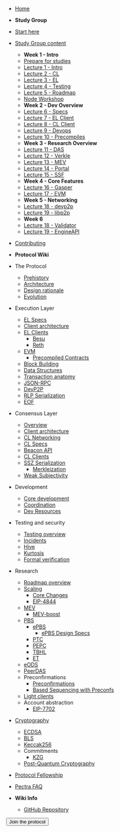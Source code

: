 - [Home](readme.md)
- **Study Group**
- [Start here](/eps/intro.md)
- [Study Group content](/eps/schedule.md)
  - **Week 1 - Intro**
  - [Prepare for studies](/eps/week0.md)
  - [Lecture 1 - Intro](/eps/week1.md)
  - [Lecture 2 - CL](/eps/week3.md)
  - [Lecture 3 - EL](/eps/week2.md)
  - [Lecture 4 - Testing](/eps/week4.md)
  - [Lecture 5 - Roadmap](/eps/week5.md)
  - [Node Workshop](/eps/nodes_workshop.md)
  - **Week 2 - Dev Overview**
  - [Lecture 6 - Specs](/eps/week6-dev.md)
  - [Lecture 7 - EL Client](/eps/week7-dev.md)
  - [Lecture 8 - CL Client](/eps/week8-dev.md)
  - [Lecture 9 - Devops](/eps/week9-dev.md)
  - [Lecture 10 - Precompiles](/eps/week10-dev.md)
  - **Week 3 - Research Overview**
  - [Lecture 11 - DAS](/eps/week6-research.md)  
  - [Lecture 12 - Verkle](/eps/week7-research.md)
  - [Lecture 13 - MEV](/eps/week8-research.md)
  - [Lecture 14 - Portal](/eps/week9-research.md)
  - [Lecture 15 - SSF](/eps/week10-research.md)
  - **Week 4 - Core Features** 
  - [Lecture 16 - Gasper](/eps/day16.md)
  - [Lecture 17 - EVM](/eps/day17.md)
  - **Week 5 - Networking**
  - [Lecture 18 - devp2p](/eps/day18.md)
  - [Lecture 19 - libp2p](/eps/day19.md)
  - **Week 6**
  - [Lecture 18 - Validator](/eps/day20.md)
  - [Lecture 19 - EngineAPI](/eps/day21.md)
- [Contributing](contributing.md)
- **Protocol Wiki**
- The Protocol
  - [Prehistory](/wiki/protocol/prehistory.md)
  - [Architecture](/wiki/protocol/architecture.md)
  - [Design rationale](/wiki/protocol/design-rationale.md)
  - [Evolution](/wiki/protocol/history.md)
- Execution Layer
  - [EL Specs](/wiki/EL/el-specs.md)
  - [Client architecture](/wiki/EL/el-architecture.md)
  - [EL Clients](/wiki/EL/el-clients.md)
    - [Besu](/wiki/EL/clients/besu.md)
    - [Reth](/wiki/EL/clients/reth.md)
  - [EVM](/wiki/EL/evm.md)
    - [Precompiled Contracts](/wiki/EL/precompiled-contracts.md)
  - [Block Building](/wiki/EL/block-production.md)
  - [Data Structures](/wiki/EL/data-structures.md)
  - [Transaction anatomy](/wiki/EL/transaction.md)
  - [JSON-RPC](/wiki/EL/JSON-RPC.md)
  - [DevP2P](/wiki/EL/devp2p.md)
  - [RLP Serialization](/wiki/EL/RLP.md)
  - [EOF](/wiki/EL/eof.md)
- Consensus Layer
  - [Overview](/wiki/CL/overview.md)
  - [Client architecture](/wiki/CL/cl-architecture.md)
  - [CL Networking](/wiki/CL/cl-networking.md)
  - [CL Specs](/wiki/CL/cl-specs.md)
  - [Beacon API](/wiki/CL/beacon-api.md)
  - [CL Clients](/wiki/CL/cl-clients.md)
  - [SSZ Serialization](/wiki/CL/SSZ.md)
    - [Merkleization](/wiki/CL/merkleization.md)
  - [Weak Subjectivity](/wiki/CL/syncing.md)
- Development
  - [Core development](/wiki/dev/core-development.md)
  - [Coordination](/wiki/dev/pm.md)
  - [Dev Resources](/wiki/dev/cs-resources.md)
- Testing and security
  - [Testing overview](/wiki/testing/overview.md)
  - [Incidents](/wiki/testing/incidents.md)
  - [Hive](/wiki/testing/hive.md)
  - [Kurtosis](/wiki/testing/kurtosis.md)
  - [Formal verification](/wiki/testing/formal-verification.md)
- Research
  - [Roadmap overview](/wiki/research/roadmap.md)
  - [Scaling](/wiki/research/scaling/scaling.md)
    - [Core Changes](/wiki/research/scaling/core-changes/core-changes.md)
    - [EIP-4844](/wiki/research/scaling/core-changes/eip-4844.md)
  - [MEV](/wiki/research/PBS/mev.md)
    - [MEV-boost](/wiki/research/PBS/mev-boost.md)
  - [PBS](/wiki/research/PBS/pbs.md)
    - [ePBS](/wiki/research/PBS/ePBS.md)
      - [ePBS Design Specs](/wiki/research/PBS/ePBS-Specs.md)
    - [PTC](/wiki/research/PBS/PTC.md)
    - [PEPC](/wiki/research/PBS/PEPC.md)
    - [TBHL](/wiki/research/PBS/TBHL.md)
    - [ET](/wiki/research/PBS/ET.md)
  - [eODS](/wiki/research/eODS.md)
  - [PeerDAS](/wiki/research/peerdas.md)
  - Preconfirmations
    - [Preconfirmations](/wiki/research/Preconfirmations/Preconfirmations.md)
    - [Based Sequencing with Preconfs](/wiki/research/Preconfirmations/BasedSequencingPreconfs.md)
  - [Light clients](/wiki/research/light-clients.md)
  - Account abstraction
    - [EIP-7702](/wiki/research/account-abstraction/eip-7702.md)
- [Cryptography](/wiki/Cryptography/intro.md)
  - [ECDSA](/wiki/Cryptography/ecdsa.md)
  - [BLS](/wiki/Cryptography/bls.md)
  - [Keccak256](/wiki/Cryptography/keccak256.md)
  - Commitments
    - [KZG](/wiki/Cryptography/KZG.md)
  - [Post-Quantum Cryptography](/wiki/Cryptography/post-quantum-cryptography.md)
- [Protocol Fellowship](/wiki/epf.md)
- [Pectra FAQ](/wiki/pectra-faq.md)

- **Wiki Info**
  - [GitHub Repository](https://github.com/eth-protocol-fellows/protocol-studies)

<form action="https://epf.wiki/#/eps/intro" target="_blank">
  <input type="submit" value="Join the protocol" class="btn-primary" />
</form>
